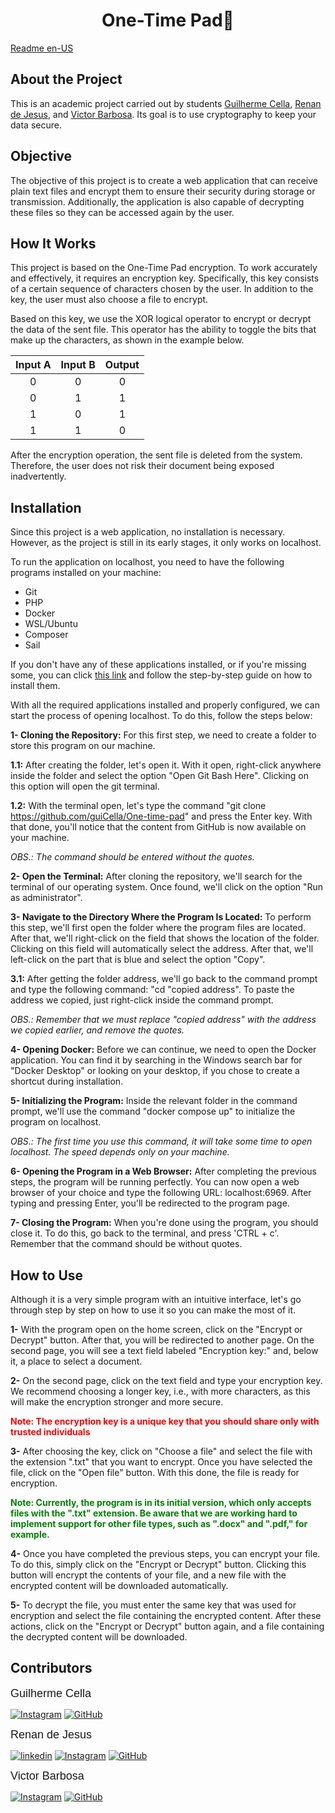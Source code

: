 <h1 style="text-align:center;">One-Time Pad🔐</h1>

[Readme en-US](README%20en-US.md)

## About the Project

This is an academic project carried out by students [Guilherme Cella](https://github.com/guiCella), [Renan de Jesus](https://github.com/Renan-de-jesus), and [Victor Barbosa](https://github.com/victorbsad). Its goal is to use cryptography to keep your data secure.

## Objective

The objective of this project is to create a web application that can receive plain text files and encrypt them to ensure their security during storage or transmission. Additionally, the application is also capable of decrypting these files so they can be accessed again by the user.

## How It Works

This project is based on the One-Time Pad encryption. To work accurately and effectively, it requires an encryption key. Specifically, this key consists of a certain sequence of characters chosen by the user. In addition to the key, the user must also choose a file to encrypt.

Based on this key, we use the XOR logical operator to encrypt or decrypt the data of the sent file. This operator has the ability to toggle the bits that make up the characters, as shown in the example below.

| Input A | Input B | Output |
|:-------:|:-------:|:------:|
|    0    |    0    |   0    |
|    0    |    1    |   1    |
|    1    |    0    |   1    |
|    1    |    1    |   0    |

After the encryption operation, the sent file is deleted from the system. Therefore, the user does not risk their document being exposed inadvertently.

## Installation

Since this project is a web application, no installation is necessary. However, as the project is still in its early stages, it only works on localhost.

To run the application on localhost, you need to have the following programs installed on your machine:

- Git
- PHP
- Docker
- WSL/Ubuntu
- Composer
- Sail

If you don't have any of these applications installed, or if you're missing some, you can click [this link](Documentation/install%20apps.md) and follow the step-by-step guide on how to install them.

With all the required applications installed and properly configured, we can start the process of opening localhost. To do this, follow the steps below:

**1- Cloning the Repository:** For this first step, we need to create a folder to store this program on our machine.

**1.1:** After creating the folder, let's open it. With it open, right-click anywhere inside the folder and select the option "Open Git Bash Here". Clicking on this option will open the git terminal.

**1.2:** With the terminal open, let's type the command "git clone https://github.com/guiCella/One-time-pad" and press the Enter key. With that done, you'll notice that the content from GitHub is now available on your machine.

_OBS.: The command should be entered without the quotes._

**2- Open the Terminal:** After cloning the repository, we'll search for the terminal of our operating system. Once found, we'll click on the option "Run as administrator".

**3- Navigate to the Directory Where the Program Is Located:** To perform this step, we'll first open the folder where the program files are located. After that, we'll right-click on the field that shows the location of the folder. Clicking on this field will automatically select the address. After that, we'll left-click on the part that is blue and select the option "Copy".

**3.1:** After getting the folder address, we'll go back to the command prompt and type the following command: "cd "copied address". To paste the address we copied, just right-click inside the command prompt.

_OBS.: Remember that we must replace "copied address" with the address we copied earlier, and remove the quotes._

**4- Opening Docker:** Before we can continue, we need to open the Docker application. You can find it by searching in the Windows search bar for "Docker Desktop" or looking on your desktop, if you chose to create a shortcut during installation.

**5- Initializing the Program:** Inside the relevant folder in the command prompt, we'll use the command "docker compose up" to initialize the program on localhost.

_OBS.: The first time you use this command, it will take some time to open localhost. The speed depends only on your machine._

**6- Opening the Program in a Web Browser:** After completing the previous steps, the program will be running perfectly. You can now open a web browser of your choice and type the following URL: localhost:6969. After typing and pressing Enter, you'll be redirected to the program page.

**7- Closing the Program:** When you're done using the program, you should close it. To do this, go back to the terminal, and press 'CTRL + c'. Remember that the command should be without quotes.

## How to Use

Although it is a very simple program with an intuitive interface, let's go through step by step on how to use it so you can make the most of it.

**1-** With the program open on the home screen, click on the "Encrypt or Decrypt" button. After that, you will be redirected to another page. On the second page, you will see a text field labeled "Encryption key:" and, below it, a place to select a document.

**2-** On the second page, click on the text field and type your encryption key. We recommend choosing a longer key, i.e., with more characters, as this will make the encryption stronger and more secure.

**<font color="red">Note: The encryption key is a unique key that you should share only with trusted individuals</font>**

**3-** After choosing the key, click on "Choose a file" and select the file with the extension ".txt" that you want to encrypt. Once you have selected the file, click on the "Open file" button. With this done, the file is ready for encryption.

**<font color="green">Note: Currently, the program is in its initial version, which only accepts files with the ".txt" extension. Be aware that we are working hard to implement support for other file types, such as ".docx" and ".pdf," for example.</font>**

**4-** Once you have completed the previous steps, you can encrypt your file. To do this, simply click on the "Encrypt or Decrypt" button. Clicking this button will encrypt the contents of your file, and a new file with the encrypted content will be downloaded automatically.

**5-** To decrypt the file, you must enter the same key that was used for encryption and select the file containing the encrypted content. After these actions, click on the "Encrypt or Decrypt" button again, and a file containing the decrypted content will be downloaded.

## Contributors

<span style="font-family: Arial; font-size: 18px;">Guilherme Cella</span>

[![Instagram](https://img.shields.io/badge/instagram-%23E4405F.svg?style=for-the-badge&logo=Instagram&logoColor=white)](https://www.instagram.com/guilherme_cella/)
[![GitHub](https://img.shields.io/badge/github-000?style=for-the-badge&logo=github&logoColor=30A3DC)](https://github.com/guiCella)

<span style="font-family: Arial; font-size: 18px;">Renan de Jesus</span>

[![linkedin](https://img.shields.io/badge/linkedin-0A66C2?style=for-the-badge&logo=linkedin&logoColor=white)](https://www.linkedin.com/in/renan-de-jesus-848308268/)
[![Instagram](https://img.shields.io/badge/instagram-%23E4405F.svg?style=for-the-badge&logo=Instagram&logoColor=white)](https://www.instagram.com/renan3t)
[![GitHub](https://img.shields.io/badge/github-000?style=for-the-badge&logo=github&logoColor=30A3DC)](https://github.com/Renan-de-Jesus)

<span style="font-family: Arial; font-size: 18px;">Victor Barbosa</span>

[![Instagram](https://img.shields.io/badge/instagram-%23E4405F.svg?style=for-the-badge&logo=Instagram&logoColor=white)](https://www.instagram.com/eell.victor/)
[![GitHub](https://img.shields.io/badge/github-000?style=for-the-badge&logo=github&logoColor=30A3DC)](https://github.com/victorbsad)